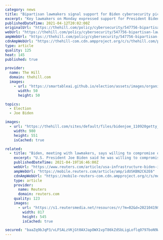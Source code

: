 ```yaml
---
category: news
title: "Bipartisan lawmakers signal support for Biden cybersecurity picks"
excerpt: "Key lawmakers on Monday expressed support for President Biden Joe Biden Federal Reserve chair: Economy would have been 'so much worse' without COVID-19 relief bills Biden to meet Monday with ..."
publishedDateTime: 2021-04-12T20:02:00Z
originalUrl: "https://thehill.com/policy/cybersecurity/547756-bipartisan-lawmakers-signal-support-for-biden-cybersecurity-picks"
webUrl: "https://thehill.com/policy/cybersecurity/547756-bipartisan-lawmakers-signal-support-for-biden-cybersecurity-picks"
ampWebUrl: "https://thehill.com/policy/cybersecurity/547756-bipartisan-lawmakers-signal-support-for-biden-cybersecurity-picks?amp"
cdnAmpWebUrl: "https://thehill-com.cdn.ampproject.org/c/s/thehill.com/policy/cybersecurity/547756-bipartisan-lawmakers-signal-support-for-biden-cybersecurity-picks?amp"
type: article
quality: 125
heat: 145
published: true

provider:
  name: The Hill
  domain: thehill.com
  images:
    - url: "https://smartableai.github.io/election/assets/images/organizations/thehill.com-50x50.jpg"
      width: 50
      height: 50

topics:
  - Election
  - Joe Biden

images:
  - url: "https://thehill.com/sites/default/files/bidenjoe_110920getty_cyber.jpg"
    width: 980
    height: 551
    isCached: true

related:
  - title: "Biden, meeting with lawmakers, says willing to compromise on infrastructure"
    excerpt: "U.S. President Joe Biden said he was willing to compromise on his $2.3 trillion infrastructure proposal on Monday before meeting with a group of bipartisan lawmakers at the White House."
    publishedDateTime: 2021-04-19T16:46:00Z
    webUrl: "https://www.reuters.com/article/usa-infrastructure-biden-idUSW1N2LM01I"
    ampWebUrl: "https://mobile.reuters.com/article/amp/idUSKBN2C62E6"
    cdnAmpWebUrl: "https://mobile-reuters-com.cdn.ampproject.org/c/s/mobile.reuters.com/article/amp/idUSKBN2C62E6"
    type: article
    provider:
      name: Reuters
      domain: reuters.com
    quality: 123
    images:
      - url: "https://s1.reutersmedia.net/resources/r/?m=02&d=20210419&t=2&i=1559104436&w=&fh=545px&fw=&ll=&pl=&sq=&r=LYNXMPEH3I1B0"
        width: 817
        height: 545
        isCached: true

secured: "baaZq9bJqP3/vLFSALzVKjGt0AXJapOWX1vpT86kZdSbLigLoflq0797boN9W49vzZTOru7LplC652w02LZyLkenvZBYG0lHFoP6Cu3fZGBxkMJJlDJhuJrj4hLvO1SDJCXGADnoIV0GAs00N7SDFDnsp3hZ+nDxraxoqJKPjLzfWPzfQ7ZhMZ+AjbQBVALPS+eu7eB6DsAgBjb2rpaEjZFwLcTAOEfis2XI+m2Vxch/XdqhlB7FaUu5TGRYam6Gqp/Hln1Ki5RLfJdAXzdBx+/+1wUrk5NrlHatf4egwH77vI+NNM9A6VLOvj35lRXspiEMVj7RTdOaOZLV+RRdvX0naug985BnFF7Vr1Yeea8=;lyUfNrMv0STYMBWNGeLwEg=="
---
```


